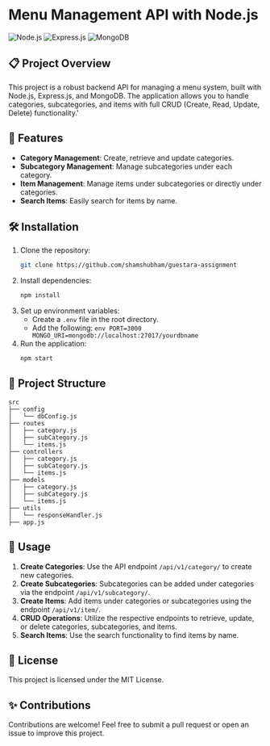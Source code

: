 # Menu Management API with Node.js

![Node.js](https://img.shields.io/badge/Node.js-339933?style=for-the-badge&logo=nodedotjs&logoColor=white) ![Express.js](https://img.shields.io/badge/Express.js-000000?style=for-the-badge&logo=express&logoColor=white) ![MongoDB](https://img.shields.io/badge/MongoDB-47A248?style=for-the-badge&logo=mongodb&logoColor=white)

## 📋 Project Overview

This project is a robust backend API for managing a menu system, built with Node.js, Express.js, and MongoDB. The application allows you to handle categories, subcategories, and items with full CRUD (Create, Read, Update, Delete) functionality.'

## 🚀 Features

- **Category Management**: Create, retrieve and update categories.
- **Subcategory Management**: Manage subcategories under each category.
- **Item Management**: Manage items under subcategories or directly under categories.
- **Search Items**: Easily search for items by name.

## 🛠️ Installation

1. Clone the repository:
   ```bash
   git clone https://github.com/shamshubham/guestara-assignment
   ```
2. Install dependencies:
   ```bash
   npm install
   ```
3. Set up environment variables:
   - Create a `.env` file in the root directory.
   - Add the following:
     `env
PORT=3000
MONGO_URI=mongodb://localhost:27017/yourdbname
`
4. Run the application:
   ```bash
   npm start
   ```

## 📂 Project Structure

```
src
├── config
│   └── dbConfig.js
├── routes
│   ├── category.js
│   ├── subCategory.js
│   └── items.js
├── controllers
│   ├── category.js
│   ├── subCategory.js
│   └── items.js
├── models
│   ├── category.js
│   ├── subCategory.js
│   └── items.js
├── utils
│   └── responseHandler.js
├── app.js

```

## 📜 Usage

1. **Create Categories**: Use the API endpoint `/api/v1/category/` to create new categories.
2. **Create Subcategories**: Subcategories can be added under categories via the endpoint `/api/v1/subcategory/`.
3. **Create Items**: Add items under categories or subcategories using the endpoint `/api/v1/item/`.
4. **CRUD Operations**: Utilize the respective endpoints to retrieve, update, or delete categories, subcategories, and items.
5. **Search Items**: Use the search functionality to find items by name.

## 📝 License

This project is licensed under the MIT License.

## ✨ Contributions

Contributions are welcome! Feel free to submit a pull request or open an issue to improve this project.
